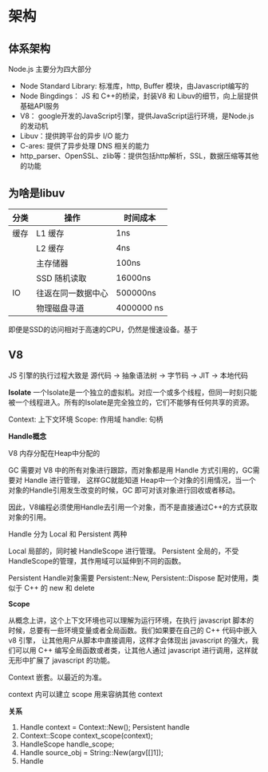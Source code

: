 # 架构

## 体系架构
Node.js 主要分为四大部分
- Node Standard Library: 标准库，http, Buffer 模块，由Javascript编写的
- Node Bingdings： JS 和 C++的桥梁，封装V8 和 Libuv的细节，向上层提供基础API服务
- V8： google开发的JavaScript引擎，提供JavaScript运行环境，是Node.js的发动机
- Libuv：提供跨平台的异步 I/O 能力
- C-ares: 提供了异步处理 DNS 相关的能力
- http_parser、OpenSSL、zlib等：提供包括http解析，SSL，数据压缩等其他的功能


## 为啥是libuv

| 分类 | 操作 | 时间成本 |
| --- | --- | --- |
| 缓存 | L1 缓存 | 1ns |
| | L2 缓存 | 4ns |
| | 主存储器 | 100ns |
| | SSD 随机读取 | 16000ns |
| IO | 往返在同一数据中心 | 500000ns |
| | 物理磁盘寻道 | 4000000 ns |

即便是SSD的访问相对于高速的CPU，仍然是慢速设备。基于

## V8

JS 引擎的执行过程大致是 源代码 -> 抽象语法树 -> 字节码 -> JIT -> 本地代码

**Isolate**
一个Isolate是一个独立的虚拟机。对应一个或多个线程，但同一时刻只能被一个线程进入。所有的Isolate是完全独立的，它们不能够有任何共享的资源。

Context: 上下文环境
Scope: 作用域
handle: 句柄

**Handle概念**

V8 内存分配在Heap中分配的

GC 需要对 V8 中的所有对象进行跟踪，而对象都是用 Handle 方式引用的，GC需要对 Handle 进行管理，
这样GC就能知道 Heap中一个对象的引用情况，当一个对象的Handle引用发生改变的时候，GC 即可对该对象进行回收或者移动。

因此，V8编程必须使用Handle去引用一个对象，而不是直接通过C++的方式获取对象的引用。

Handle 分为 Local 和 Persistent 两种

Local 局部的，同时被 HandleScope 进行管理。
Persistent 全局的，不受 HandleScope的管理，其作用域可以延伸到不同的函数。

Persistent Handle对象需要 Persistent::New, Persistent::Dispose 配对使用，类似于 C++ 的 new 和 delete

**Scope**

从概念上讲，这个上下文环境也可以理解为运行环境，在执行 javascript 脚本的时候，总要有一些环境变量或者全局函数。我们如果要在自己的 C++ 代码中嵌入 v8 引擎，
让其他用户从脚本中直接调用，这样才会体现出 javascript 的强大，我们可以用 C++ 编写全局函数或者类，让其他人通过 javascript 进行调用，这样就无形中扩展了 javascript 的功能。

Context 嵌套。以最近的为准。

context 内可以建立 scope 用来容纳其他 context

**关系**

1. Handle<Context> context = Context::New();   Persistent handle
2. Context::Scope context_scope(context);
3. HandleScope handle_scope;
4. Handle<String> source_obj = String::New(argv[[]1]);
5. Handle<Script> script_obj = Script::Compile(source_obj);
6. Handle<Value> local_result = script_obj->Run();
7. context.Dispose();

## C++ 和 JS 交互

数据及模板：

由于C++原生数据类型与JavaScript中数据类型有很大差异，因此V8提供了 Value 类，从 JavaScript 到 C++, 从 C++ 到 JavaScript 都会用到这个类及其子类

```js
Handle<Value> Add(const Arguments& args) {
    int a = args[0]->Uint32Value();
    int b = args[1]->Uint32Value();

    return Integer::New(a+b)
}
```

Integer 即为 Value的一个子类。
V8中，有两个模板（Template）类（并非 C++ 中的模板类）
对象模板（ObjectTemplate）
函数模板（FunctionTemplate）

**JS 使用 C++ 变量**
在 JavaScript 与 V8 间共享变量事实上是非常容易的吗，基本模板

```c++
static char sname[512] = {0};

static Handle<Value> NameGetter(Local<String> name, const AccessorInfo& info) {
    return String::New((char*)&name, strlen((char*)&name));
}

static void NameSetter(Local<String> name, Local<Value> value, const AccessorInfo& info) {
    Local<String> str = value->ToString();
    str->WriteAscii((char*)&sname);
}
```

定义了 NameGetter, NameSetter 之后，在main函数中，将其注册在 global 上：

```c++
// Create a template for the global object
Handle<ObjectTemplate> global = ObjectTemplate::New();
// public the name variable to script
global->SetAccessor(string::New("name"), NameGetter, NameSetter);
```

**JS 使用 C++ 函数**

极大程度的增强JavaScript脚本读写的能力，如文件读写，网络/数据库访问，图形/图像处理，类似于 JAVA 的 jni 技术。

在 C++ 代码中，定义以下原型的函数：

```c++
Handle<Value> func(const Arguments& args) {}// return something
```

然后将其公开给脚本：
```
global->Set(String::New("func"), FunctionTemplate::New(func));
```

**JS 使用C++类**

如果从面向对象的视角来分析，最合理的方式是将 C++ 类公开给 JavaScript，这样可以将 Javascript 内置的对象数量大大增加。

最好的场景：既有脚本语言的灵活性，又有 C/C++ 等系统语言的效率。使用 V8 引擎，可以很方便的将 C++ 类包装成 JS 使用的资源。

举例：

```c++
class Person {
    private:
        unsigned int age;
        char name[512];

    public:
        Person(unsigned int age, char *name) {
            this->age = age;
            strncpy(this->name, name, sizeof(this->name));
        }

        unsigned int getAge() {
            return this->age;
        }

        void setAge(unsigned int nage) {
            this->age = nage
        }

        char *getName() {
            return this->name;
        }

        void setName(char *nname) {
            strncpy(this->name, nname, sizeof(this->name));
        }
}

```

定义构造器的包装

```c++
Handle<Value> PersonConstructor(const Arguments& args){
    Handle<Object> object = args.This();
    HandleScope handle_scope;
    int age = args[0]->Uint32Value();

    String::Utf8Value str(args[1]);
    char* name = ToCString(str);

    Person *person = new Person(age, name);
    object->SetInternalField(0, External::New(person));
    return object;
}
```
从args中获取参数并转换为合适的类型之后，我们根据此参数来调用Person类实际的构造函数，并将其设置在 object 的内部字段中，紧接着需要包装 Person 类的 getter/setter:

```c++
Handle<Value> PersonGetAge(const Arguments& args){
    Local<Object> self = args.Holder();
    Local<External> wrap = Local<External>::Cast(self->GetInternalField(0));

    void *ptr = wrap->Value();
    
    return Integer::New(static_cast<Person*>(ptr)->getAge());
}

Handle<Value> PersonSetAge(const Arguments& args){
    Local<Object> self = args.Holder();
    Local<External> wrap = Local<External>::Cast(self->GetInternalField(0));

    void* ptr = wrap->Value();
    
    static_cast<Person*>(ptr)->setAge(args[0]->Uint32Value());
    return Undefined();
}
```

上面相对于对 getAge setAge 的函数包装，完成后需要将 Person 类暴露给脚本环境：

首先，创建一个新的函数模板，将其与字符串 "Person" 绑定，并放入 global:

```c++
Handle<FunctionTemplate> person_template = FunctionTemplate::New(PersonConstructor);
person_template->SetClassName(String::New("Person"));
global->Set(String::New("Person"), person_template);
```
定义原型模板
```c++
Handle<ObjectTemplate> person_proto = person_template->PrototypeTemplate();

person_proto->Set("getAge", FunctionTemplate::New(PersonGetAge))
person_proto->Set("setAge", FunctionTemplate::New(PersonSetAge)); 

person_proto->Set("getName", FunctionTemplate::New(PersonGetName)); 
person_proto->Set("setName", FunctionTemplate::New(PersonSetName));
```

最后设置实例模板：
```c++
Handle<ObjectTemplate> person_inst = person_template->InstanceTemplate(); 
person_inst->SetInternalFieldCount(1);
```

**C++调用JS函数**

我们直接看下 src/timer_wrap.cc 的例子，V8 编译执行了 timer.js 构造了 Timer 对象

```c++
static void OnTimeout(uv_timer_t* handle) {
    TimerWrap* wrap = static_cast<TimerWrap*>(handle->data);
    Environment* env = wrap->env();
    HandleScope handle_scope(env->isolate());
    Context::Scope context_scope(env->context())
    wrap->MakeCallback(kOnTimeout, 0, nullptr) 
}

inline v8::Local<v8::Value> AsyncWrap::MakeCallback(uint32_t index, int argc, v8::Local<v8::Value>* argv) {
    v8::Local<v8::Value> cb_v = object()->Get(index);
    CHECK(cb_v->IsFunction());
    return MakeCallback(cb_v.As<v8::Function>(), argc, argv);
}
```
TimerWrap 对象通过数组的索引寻址，找到 Timer 对象索引 0 的对象，而对其赋值的是在 lib/timer.js 里面的 list._timer[kOnTimeout] = listOnTimeout;
这边找到的对象是个 Function, 后面忽略 domains 异常处理等，就是简单的调用 Function 对象的 Call 方法, 并且传入上文提到的 Context 和参数。

```c++
Local<Value> ret = callback0->Call(recv, argc, argv)
```
这就实现了 C++ 对 JS函数的调用

